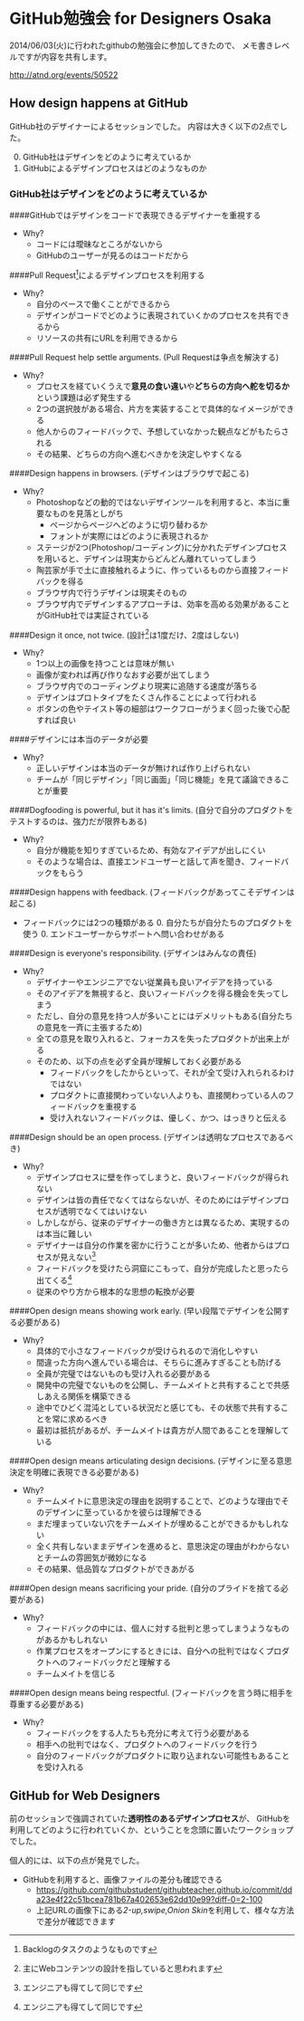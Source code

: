 # GitHub勉強会 for Designers Osaka

2014/06/03(火)に行われたgithubの勉強会に参加してきたので、
メモ書きレベルですが内容を共有します。

http://atnd.org/events/50522

## How design happens at GitHub

GitHub社のデザイナーによるセッションでした。
内容は大きく以下の2点でした。

0. GitHub社はデザインをどのように考えているか
0. GitHubによるデザインプロセスはどのようなものか

### GitHub社はデザインをどのように考えているか

####GitHubではデザインをコードで表現できるデザイナーを重視する

- Why?
  - コードには曖昧なところがないから
  - GitHubのユーザーが見るのはコードだから

####Pull Request[^1]によるデザインプロセスを利用する

- Why?
  - 自分のペースで働くことができるから
  - デザインがコードでどのように表現されていくかのプロセスを共有できるから
  - リソースの共有にURLを利用できるから

[^1]: Backlogのタスクのようなものです

####Pull Request help settle arguments. (Pull Requestは争点を解決する)

- Why?
  - プロセスを経ていくうえで**意見の食い違い**や**どちらの方向へ舵を切るか**という課題は必ず発生する
  - 2つの選択肢がある場合、片方を実装することで具体的なイメージができる
  - 他人からのフィードバックで、予想していなかった観点などがもたらされる
  - その結果、どちらの方向へ進むべきかを決定しやすくなる

####Design happens in browsers. (デザインはブラウザで起こる)

- Why?
  - Photoshopなどの動的ではないデザインツールを利用すると、本当に重要なものを見落としがち
    - ページからページへどのように切り替わるか
    - フォントが実際にはどのように表現されるか
  - ステージが2つ(Photoshop/コーディング)に分かれたデザインプロセスを用いると、デザインは現実からどんどん離れていってしまう
  - 陶芸家が手で土に直接触れるように、作っているものから直接フィードバックを得る
  - ブラウザ内で行うデザインは現実そのもの
  - ブラウザ内でデザインするアプローチは、効率を高める効果があることがGitHub社では実証されている

####Design it once, not twice. (設計[^2]は1度だけ、2度はしない)

- Why?
  - 1つ以上の画像を持つことは意味が無い
  - 画像が変われば再び作りなおす必要が出てしまう
  - ブラウザ内でのコーディングより現実に追随する速度が落ちる
  - デザインはプロトタイプをたくさん作ることによって行われる
  - ボタンの色やテイスト等の細部はワークフローがうまく回った後で心配すれば良い

[^2]: 主にWebコンテンツの設計を指していると思われます

####デザインには本当のデータが必要

- Why?
  - 正しいデザインは本当のデータが無ければ作り上げられない
  - チームが「同じデザイン」「同じ画面」「同じ機能」を見て議論できることが重要

####Dogfooding is powerful, but it has it's limits. (自分で自分のプロダクトをテストするのは、強力だが限界もある)

- Why?
  - 自分が機能を知りすぎているため、有効なアイデアが出しにくい
  - そのような場合は、直接エンドユーザーと話して声を聞き、フィードバックをもらう

####Design happens with feedback. (フィードバックがあってこそデザインは起こる)

- フィードバックには2つの種類がある
  0. 自分たちが自分たちのプロダクトを使う
  0. エンドユーザーからサポートへ問い合わせがある

####Design is everyone's responsibility. (デザインはみんなの責任)

- Why?
  - デザイナーやエンジニアでない従業員も良いアイデアを持っている
  - そのアイデアを無視すると、良いフィードバックを得る機会を失ってしまう
  - ただし、自分の意見を持つ人が多いことにはデメリットもある(自分たちの意見を一斉に主張するため)
  - 全ての意見を取り入れると、フォーカスを失ったプロダクトが出来上がる
  - そのため、以下の点を必ず全員が理解しておく必要がある
    - フィードバックをしたからといって、それが全て受け入れられるわけではない
    - プロダクトに直接関わっていない人よりも、直接関わっている人のフィードバックを重視する
    - 受け入れないフィードバックは、優しく、かつ、はっきりと伝える

####Design should be an open process. (デザインは透明なプロセスであるべき)

- Why?
  - デザインプロセスに壁を作ってしまうと、良いフィードバックが得られない
  - デザインは皆の責任でなくてはならないが、そのためにはデザインプロセスが透明でなくてはいけない
  - しかしながら、従来のデザイナーの働き方とは異なるため、実現するのは本当に難しい
  - デザイナーは自分の作業を密かに行うことが多いため、他者からはプロセスが見えない[^3]
  - フィードバックを受けたら洞窟にこもって、自分が完成したと思ったら出てくる[^4]
  - 従来のやり方から根本的な思想の転換が必要

[^3]: エンジニアも得てして同じです
[^4]: エンジニアも得てして同じです

####Open design means showing work early. (早い段階でデザインを公開する必要がある)

- Why?
  - 具体的で小さなフィードバックが受けられるので消化しやすい
  - 間違った方向へ進んでいる場合は、そちらに進みすぎることも防げる
  - 全員が完璧ではないものも受け入れる必要がある
  - 開発中の完璧でないものを公開し、チームメイトと共有することで共感しあえる関係を構築できる
  - 途中でひどく混沌としている状況だと感じても、その状態で共有することを常に求めるべき
  - 最初は抵抗があるが、チームメイトは貴方が人間であることを理解している

####Open design means articulating design decisions. (デザインに至る意思決定を明確に表現できる必要がある)

- Why?
  - チームメイトに意思決定の理由を説明することで、どのような理由でそのデザインに至っているかを彼らは理解できる
  - まだ埋まっていない穴をチームメイトが埋めることができるかもしれない
  - 全く共有しないままデザインを進めると、意思決定の理由がわからないとチームの雰囲気が微妙になる
  - その結果、低品質なプロダクトができあがる

####Open design means sacrificing your pride. (自分のプライドを捨てる必要がある)

- Why?
  - フィードバックの中には、個人に対する批判と思ってしまうようなものがあるかもしれない
  - 作業プロセスをオープンにするときには、自分への批判ではなくプロダクトへのフィードバックだと理解する
  - チームメイトを信じる

####Open design means being respectful. (フィードバックを言う時に相手を尊重する必要がある)

- Why?
  - フィードバックをする人たちも充分に考えて行う必要がある
  - 相手への批判ではなく、プロダクトへのフィードバックを行う
  - 自分のフィードバックがプロダクトに取り込まれない可能性もあることを受け入れる

## GitHub for Web Designers

前のセッションで強調されていた**透明性のあるデザインプロセス**が、
GitHubを利用してどのように行われていくか、ということを念頭に置いたワークショップでした。

個人的には、以下の点が発見でした。

- GitHubを利用すると、画像ファイルの差分も確認できる
  - https://github.com/githubstudent/githubteacher.github.io/commit/dda23e4f22c51bcea781b67a402653e62dd10e99?diff-0=2-100
  - 上記URLの画像下にある*2-up,swipe,Onion Skin*を利用して、様々な方法で差分が確認できます
